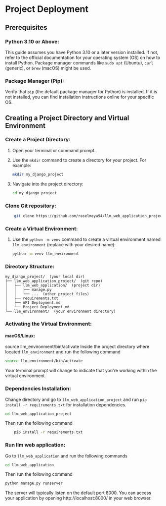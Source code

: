 # Project Deployment

## Prerequisites

### Python 3.10 or Above:
This guide assumes you have Python 3.10 or a later version installed. If not, refer to the official documentation for your operating system (OS) on how to install Python. Package manager commands like `sudo apt` (Ubuntu), `curl` (generic), or `brew` (macOS) might be used.

### Package Manager (Pip):
Verify that `pip` (the default package manager for Python) is installed. If it is not installed, you can find installation instructions online for your specific OS.


## Creating a Project Directory and Virtual Environment


### Create a Project Directory:

1. Open your terminal or command prompt.
2. Use the `mkdir` command to create a directory for your project. For example:

    ```bash
   mkdir my_django_project
    ```
3. Navigate into the project directory:
    ```bash
   cd my_django_project
    ```

### Clone Git repository:

```bash
    git clone https://github.com/raselmeya94/llm_web_application_project.git
```



### Create a Virtual Environment:

1. Use the `python -m venv` command to create a virtual environment named `llm_environment` (replace with your desired name):

    ```bash
   python -m venv llm_environment
    ```
### Directory Structure:
```
my_django_project/  (your local dir)
├── llm_web_application_project/  (git repo)
│   ├── llm_web_application/  (project dir)
│   │   ├── manage.py
│   │   └── ...  (other project files)
│   ├── requirements.txt
│   ├── API Deployment.md
│   └── Project Deployment.md
└── llm_environment/  (your environment directory)
```
### Activating the Virtual Environment:

#### macOS/Linux:
source llm_environment/bin/activate
Inside the project directory where located `llm_environment` and run the following command
    
```bash
source llm_environment/bin/activate
```   


Your terminal prompt will change to indicate that you're working within the virtual environment.


### Dependencies Installation:
Change directory and go to `llm_web_application_project` and run `pip install -r requirements.txt` for installation dependencies.
```bash
cd llm_web_application_project
```
Then run the following command
```bash
    pip install -r requirements.txt
```

### Run llm web application:
Go to `llm_web_application` and run the following commands
```bash
cd llm_web_application
```
Then run the following command
```bash
python manage.py runserver
```

The server will typically listen on the default port 8000. You can access your application by opening http://localhost:8000/ in your web browser.


